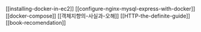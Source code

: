 [[installing-docker-in-ec2]]
[[configure-nginx-mysql-express-with-docker]]
[[docker-compose]]
[[객체지향의-사실과-오해]]
[[HTTP-the-definite-guide]]
[[book-recomendation]]

